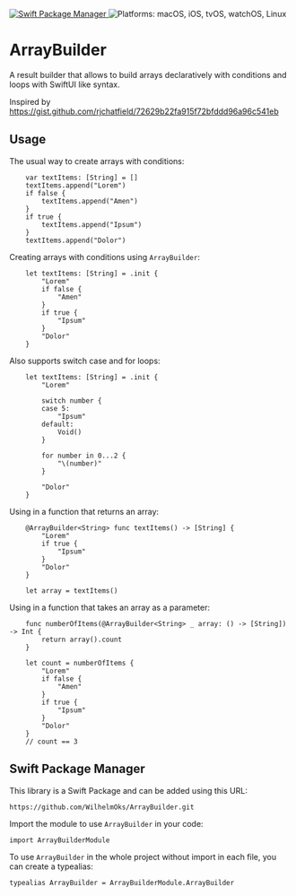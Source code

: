 <p>
    <a href="https://swift.org/package-manager">
        <img src="https://img.shields.io/badge/spm-compatible-brightgreen.svg?style=flat" alt="Swift Package Manager" />
    </a>
    <img src="https://img.shields.io/badge/platforms-macOS | iOS | tvOS | watchOS | Linux-brightgreen.svg?style=flat" alt="Platforms: macOS, iOS, tvOS, watchOS, Linux" />
</p>

# ArrayBuilder

A result builder that allows to build arrays declaratively with conditions and loops with SwiftUI like syntax.

Inspired by https://gist.github.com/rjchatfield/72629b22fa915f72bfddd96a96c541eb

## Usage

The usual way to create arrays with conditions:
```
    var textItems: [String] = []
    textItems.append("Lorem")
    if false {
        textItems.append("Amen")
    }
    if true {
        textItems.append("Ipsum")
    }
    textItems.append("Dolor")
```

Creating arrays with conditions using `ArrayBuilder`:
```
    let textItems: [String] = .init {
        "Lorem"
        if false {
            "Amen"
        }
        if true {
            "Ipsum"
        }
        "Dolor"
    }
```

Also supports switch case and for loops:
```
    let textItems: [String] = .init {
        "Lorem"
        
        switch number {
        case 5:
            "Ipsum"
        default:
            Void()
        }
        
        for number in 0...2 {
            "\(number)"
        }
        
        "Dolor"
    }
```

Using in a function that returns an array:
```
    @ArrayBuilder<String> func textItems() -> [String] {        
        "Lorem"
        if true {
            "Ipsum"
        }
        "Dolor"
    }
```
```
    let array = textItems()
```

Using in a function that takes an array as a parameter:
```
    func numberOfItems(@ArrayBuilder<String> _ array: () -> [String]) -> Int {
        return array().count
    }
```
```
    let count = numberOfItems {
        "Lorem"
        if false {
            "Amen"
        }
        if true {
            "Ipsum"
        }
        "Dolor"
    }
    // count == 3
```

## Swift Package Manager

This library is a Swift Package and can be added using this URL:
```
https://github.com/WilhelmOks/ArrayBuilder.git
```

Import the module to use `ArrayBuilder` in your code:
```
import ArrayBuilderModule
``` 

To use `ArrayBuilder` in the whole project without import in each file, you can create a typealias:
```
typealias ArrayBuilder = ArrayBuilderModule.ArrayBuilder
```
